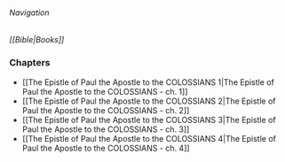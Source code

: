 ###### Navigation
*[[Bible|Books]]*

### Chapters
- [[The Epistle of Paul the Apostle to the COLOSSIANS 1|The Epistle of Paul the Apostle to the COLOSSIANS - ch. 1]]
- [[The Epistle of Paul the Apostle to the COLOSSIANS 2|The Epistle of Paul the Apostle to the COLOSSIANS - ch. 2]]
- [[The Epistle of Paul the Apostle to the COLOSSIANS 3|The Epistle of Paul the Apostle to the COLOSSIANS - ch. 3]]
- [[The Epistle of Paul the Apostle to the COLOSSIANS 4|The Epistle of Paul the Apostle to the COLOSSIANS - ch. 4]]
